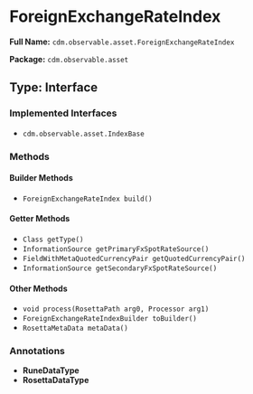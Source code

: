# ForeignExchangeRateIndex

**Full Name:** `cdm.observable.asset.ForeignExchangeRateIndex`

**Package:** `cdm.observable.asset`

## Type: Interface

### Implemented Interfaces

- `cdm.observable.asset.IndexBase`

### Methods

#### Builder Methods

- `ForeignExchangeRateIndex build()`

#### Getter Methods

- `Class getType()`
- `InformationSource getPrimaryFxSpotRateSource()`
- `FieldWithMetaQuotedCurrencyPair getQuotedCurrencyPair()`
- `InformationSource getSecondaryFxSpotRateSource()`

#### Other Methods

- `void process(RosettaPath arg0, Processor arg1)`
- `ForeignExchangeRateIndexBuilder toBuilder()`
- `RosettaMetaData metaData()`

### Annotations

- **RuneDataType**
- **RosettaDataType**

